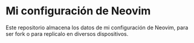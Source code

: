 # Mi configuración de Neovim

Este repositorio almacena los datos de mi configuración de Neovim, para ser fork o para replicalo en diversos dispositivos.

